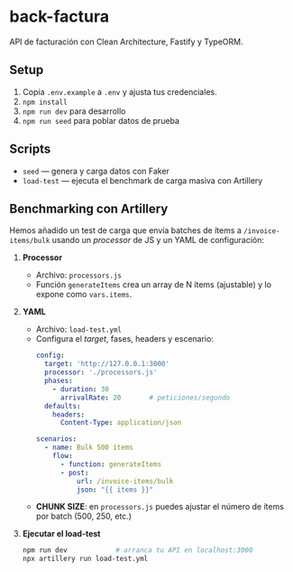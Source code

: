 # back-factura

API de facturación con Clean Architecture, Fastify y TypeORM.

## Setup

1. Copia `.env.example` a `.env` y ajusta tus credenciales.  
2. `npm install`  
3. `npm run dev` para desarrollo  
4. `npm run seed` para poblar datos de prueba  

## Scripts

- `seed` — genera y carga datos con Faker  
- `load-test` — ejecuta el benchmark de carga masiva con Artillery  

## Benchmarking con Artillery

Hemos añadido un test de carga que envía batches de ítems a `/invoice-items/bulk` usando un _processor_ de JS y un YAML de configuración:

1. **Processor**  
   - Archivo: `processors.js`  
   - Función `generateItems` crea un array de N ítems (ajustable) y lo expone como `vars.items`.  

2. **YAML**  
   - Archivo: `load-test.yml`  
   - Configura el _target_, fases, headers y escenario:  
     ```yaml
     config:
       target: 'http://127.0.0.1:3000'
       processor: './processors.js'
       phases:
         - duration: 30
           arrivalRate: 20       # peticiones/segundo
       defaults:
         headers:
           Content-Type: application/json

     scenarios:
       - name: Bulk 500 ítems
         flow:
           - function: generateItems
           - post:
               url: /invoice-items/bulk
               json: "{{ items }}"
     ```
   - **CHUNK SIZE**: en `processors.js` puedes ajustar el número de ítems por batch (500, 250, etc.)  

3. **Ejecutar el load-test**  
   ```bash
   npm run dev            # arranca tu API en localhost:3000
   npx artillery run load-test.yml
